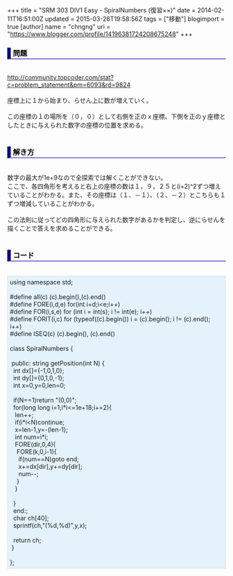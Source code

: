 +++
title = "SRM 303 DIV1 Easy - SpiralNumbers (復習××)"
date = 2014-02-11T16:51:00Z
updated = 2015-03-26T19:58:56Z
tags = ["移動"]
blogimport = true 
[author]
	name = "chngng"
	uri = "https://www.blogger.com/profile/14196381724208675248"
+++

<div dir="ltr" style="text-align: left;" trbidi="on"><h3 style="border-bottom: 2px solid slateblue; border-left: 8px solid navy; color: black; padding: 0px 0px 1px 5px;">問題 </h3><br /><a href="http://community.topcoder.com/stat?c=problem_statement&amp;pm=6093&amp;rd=9824" target="_blank">http://community.topcoder.com/stat?c=problem_statement&amp;pm=6093&amp;rd=9824</a><br /><br />座標上に１から始まり、らせん上に数が増えていく。<br /><br />この座標の１の場所を（０，０）として右側を正のｘ座標、下側を正のｙ座標としたときに与えられた数字の座標の位置を求める。<br /><br /><h3 style="border-bottom: 2px solid slateblue; border-left: 8px solid navy; color: black; padding: 0px 0px 1px 5px;">解き方 </h3><br />数字の最大が1e+9なので全探索では解くことができない。<br />ここで、各四角形を考えると右上の座標の数は１，９，２５と(i+2)^2ずつ増えていることがわかる。また、その座標は（１、－１）、（２、－２）とこちらも１ずつ増減していることがわかる。<br /><br />この法則に従ってどの四角形に与えられた数字があるかを判定し、逆にらせんを描くことで答えを求めることができる。<br /><br /><h3 style="border-bottom: 2px solid slateblue; border-left: 8px solid navy; color: black; padding: 0px 0px 1px 5px;">コード </h3><br /><div style="background-color: #e3f2fb; border: 1px dotted #CCCCCC; padding: 5px;">using namespace std;<br /><br />#define all(c) (c).begin(),(c).end()<br />#define FORE(i,d,e) for(int i=d;i&lt;e;i++)<br />#define FOR(i,s,e) for (int i = int(s); i != int(e); i++)<br />#define FORIT(i,c) for (typeof((c).begin()) i = (c).begin(); i != (c).end(); i++)<br />#define ISEQ(c) (c).begin(), (c).end()<br /><br />class SpiralNumbers {<br /><br /><span class="Apple-tab-span" style="white-space: pre;"> </span>public: string getPosition(int N) {<br /><span class="Apple-tab-span" style="white-space: pre;">  </span>int dx[]={-1,0,1,0};<br /><span class="Apple-tab-span" style="white-space: pre;">  </span>int dy[]={0,1,0,-1};<br /><span class="Apple-tab-span" style="white-space: pre;">  </span>int x=0,y=0,len=0;<br /><br /><span class="Apple-tab-span" style="white-space: pre;">  </span>if(N==1)return "(0,0)";<br /><span class="Apple-tab-span" style="white-space: pre;">  </span>for(long long i=1;i*i&lt;=1e+18;i+=2){<br /><span class="Apple-tab-span" style="white-space: pre;">   </span>len++;<br /><span class="Apple-tab-span" style="white-space: pre;">   </span>if(i*i&lt;N)continue;<br /><span class="Apple-tab-span" style="white-space: pre;">   </span>x=len-1,y=-(len-1);<br /><span class="Apple-tab-span" style="white-space: pre;">   </span>int num=i*i;<br /><span class="Apple-tab-span" style="white-space: pre;">   </span>FORE(dir,0,4){<br /><span class="Apple-tab-span" style="white-space: pre;">    </span>FORE(k,0,i-1){<br /><span class="Apple-tab-span" style="white-space: pre;">     </span>if(num==N)goto end;<br /><span class="Apple-tab-span" style="white-space: pre;">     </span>x+=dx[dir],y+=dy[dir];<br /><span class="Apple-tab-span" style="white-space: pre;">     </span>num--;<br /><span class="Apple-tab-span" style="white-space: pre;">    </span>}<br /><span class="Apple-tab-span" style="white-space: pre;">   </span>}<br /><br /><span class="Apple-tab-span" style="white-space: pre;">  </span>}<br /><span class="Apple-tab-span" style="white-space: pre;">  </span>end:;<br /><span class="Apple-tab-span" style="white-space: pre;">  </span>char ch[40];<br /><span class="Apple-tab-span" style="white-space: pre;">  </span>sprintf(ch,"(%d,%d)",y,x);<br /><br /><span class="Apple-tab-span" style="white-space: pre;">  </span>return ch;<br /><span class="Apple-tab-span" style="white-space: pre;"> </span>}<br /><br />};</div></div>
